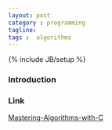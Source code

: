 ```yaml
---
layout: post
category : programming
tagline:  
tags :  algorithms
---        
```

{% include JB/setup %}

### Introduction

### Link
<a target="_blank"  href="{{ BASE_PATH }}/books/Mastering Algorithms with C.html">Mastering-Algorithms-with-C</a>